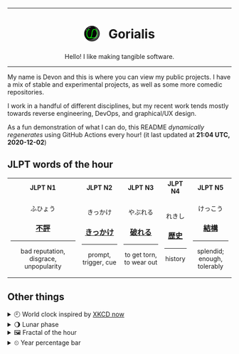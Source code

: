 ***

<h1 align="center">
<sub>
    <img src="readme/resources/avatar.png" height="36">
</sub>
&nbsp;
Gorialis
</h1>
<p align="center">
Hello! I like making tangible software.
</p>

***

My name is Devon and this is where you can view my public projects. I have a mix of stable and experimental projects, as well as some more comedic repositories.

I work in a handful of different disciplines, but my recent work tends mostly towards reverse engineering, DevOps, and graphical/UX design.

As a fun demonstration of what I can do, this README *dynamically regenerates* using GitHub Actions every hour! (it last updated at **21:04 UTC, 2020-12-02**)

<h2>JLPT words of the hour</h2>
<table>
    <tr>
        <th>JLPT N1</th>
        <th>JLPT N2</th>
        <th>JLPT N3</th>
        <th>JLPT N4</th>
        <th>JLPT N5</th>
    </tr>
    <tr>
        <td>
            <p align="center">ふひょう</p>
            <h3 align="center"><b><a href="https://jisho.org/search/%E4%B8%8D%E8%A9%95">不評</a></b></h3>
            <hr>
            <p align="center">bad reputation,<wbr> disgrace,<wbr> unpopularity</p>
        </td>
        <td>
            <p align="center">きっかけ</p>
            <h3 align="center"><b><a href="https://jisho.org/search/%E3%81%8D%E3%81%A3%E3%81%8B%E3%81%91">きっかけ</a></b></h3>
            <hr>
            <p align="center">prompt,<wbr> trigger,<wbr> cue</p>
        </td>
        <td>
            <p align="center">やぶれる</p>
            <h3 align="center"><b><a href="https://jisho.org/search/%E7%A0%B4%E3%82%8C%E3%82%8B">破れる</a></b></h3>
            <hr>
            <p align="center">to get torn,<wbr> to wear out</p>
        </td>
        <td>
            <p align="center">れきし</p>
            <h3 align="center"><b><a href="https://jisho.org/search/%E6%AD%B4%E5%8F%B2">歴史</a></b></h3>
            <hr>
            <p align="center">history</p>
        </td>
        <td>
            <p align="center">けっこう</p>
            <h3 align="center"><b><a href="https://jisho.org/search/%E7%B5%90%E6%A7%8B">結構</a></b></h3>
            <hr>
            <p align="center">splendid;<br> enough,<wbr> tolerably</p>
        </td>
    </tr>
</table>

<h2>Other things</h2>
<details>
<summary>🕘  World clock inspired by <a href="https://xkcd.com/now">XKCD now</a></summary>

> <img src="generated/now.png" width="512">

</details>
<details>
<summary>🌖 Lunar phase</summary>

The moon is approximately 62.08% through its phase (Waning Gibbous).

</details>
<details>
<summary>&#x1f5bc; Fractal of the hour</summary>

> <img src="generated/fractal.png" width="512">

</details>
<details>
<summary>&#x23f2; Year percentage bar</summary>
<pre><code>2020 [██████████████████▁▁] 92.04%</code></pre>
</details>
